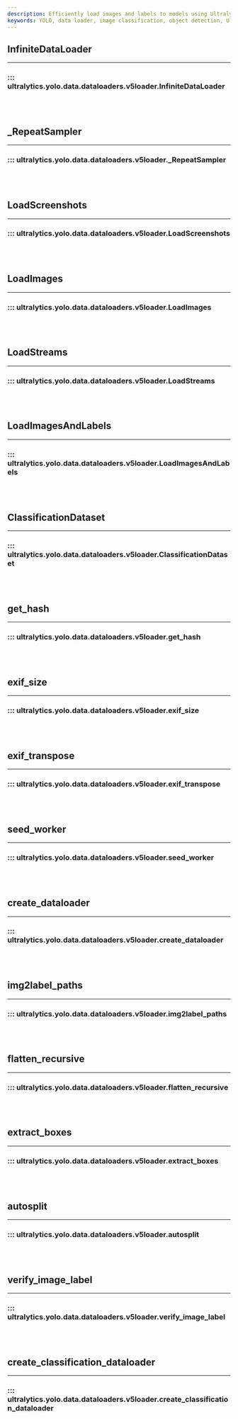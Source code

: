 ```yaml
---
description: Efficiently load images and labels to models using Ultralytics YOLO's InfiniteDataLoader, LoadScreenshots, and LoadStreams.
keywords: YOLO, data loader, image classification, object detection, Ultralytics
---
```


## InfiniteDataLoader
---
### ::: ultralytics.yolo.data.dataloaders.v5loader.InfiniteDataLoader
<br><br>

## _RepeatSampler
---
### ::: ultralytics.yolo.data.dataloaders.v5loader._RepeatSampler
<br><br>

## LoadScreenshots
---
### ::: ultralytics.yolo.data.dataloaders.v5loader.LoadScreenshots
<br><br>

## LoadImages
---
### ::: ultralytics.yolo.data.dataloaders.v5loader.LoadImages
<br><br>

## LoadStreams
---
### ::: ultralytics.yolo.data.dataloaders.v5loader.LoadStreams
<br><br>

## LoadImagesAndLabels
---
### ::: ultralytics.yolo.data.dataloaders.v5loader.LoadImagesAndLabels
<br><br>

## ClassificationDataset
---
### ::: ultralytics.yolo.data.dataloaders.v5loader.ClassificationDataset
<br><br>

## get_hash
---
### ::: ultralytics.yolo.data.dataloaders.v5loader.get_hash
<br><br>

## exif_size
---
### ::: ultralytics.yolo.data.dataloaders.v5loader.exif_size
<br><br>

## exif_transpose
---
### ::: ultralytics.yolo.data.dataloaders.v5loader.exif_transpose
<br><br>

## seed_worker
---
### ::: ultralytics.yolo.data.dataloaders.v5loader.seed_worker
<br><br>

## create_dataloader
---
### ::: ultralytics.yolo.data.dataloaders.v5loader.create_dataloader
<br><br>

## img2label_paths
---
### ::: ultralytics.yolo.data.dataloaders.v5loader.img2label_paths
<br><br>

## flatten_recursive
---
### ::: ultralytics.yolo.data.dataloaders.v5loader.flatten_recursive
<br><br>

## extract_boxes
---
### ::: ultralytics.yolo.data.dataloaders.v5loader.extract_boxes
<br><br>

## autosplit
---
### ::: ultralytics.yolo.data.dataloaders.v5loader.autosplit
<br><br>

## verify_image_label
---
### ::: ultralytics.yolo.data.dataloaders.v5loader.verify_image_label
<br><br>

## create_classification_dataloader
---
### ::: ultralytics.yolo.data.dataloaders.v5loader.create_classification_dataloader
<br><br>
